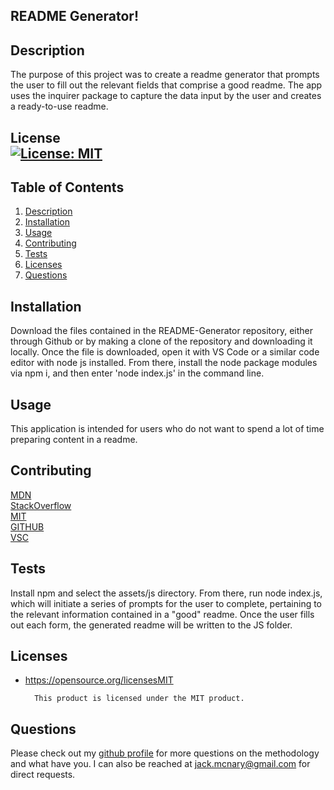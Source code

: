
## README Generator!

## Description

The purpose of this project was to create a readme generator that prompts the user to fill out the relevant fields that comprise a good readme. The app uses the inquirer package to capture the data input by the user and creates a ready-to-use readme.


## License <br />[![License: MIT](https://img.shields.io/badge/License-MIT-yellow.svg)](https://opensource.org/licenses/MIT)

## Table of Contents
1. [Description](#description)
2. [Installation](#installation)
3. [Usage](#usage)
4. [Contributing](#contributing)
5. [Tests](#tests)
6. [Licenses](#licenses)
7. [Questions](#questions)

## Installation

Download the files contained in the README-Generator repository, either through Github or by making a clone of the repository and downloading it locally. Once the file is downloaded, open it with VS Code or a similar code editor with node js installed. From there, install the node package modules via npm i, and then enter 'node index.js' in the command line.

## Usage

This application is intended for users who do not want to spend a lot of time preparing content in a readme.

## Contributing


[MDN](developer.mozilla.org/en-US/docs)<br>
[StackOverflow](https://stackoverflow.com/)<br>
[MIT](https://opensource.org/licenses/MIT)<br>
[GITHUB](https://docs.github.com/en)<br>
[VSC](https://code.visualstudio.com/)<br>

## Tests

Install npm and select the assets/js directory. From there, run node index.js, which will initiate a series of prompts for the user to complete, pertaining to the relevant information contained in a "good" readme. Once the user fills out each form, the generated readme will be written to the JS folder.

## Licenses

* https://opensource.org/licensesMIT

        This product is licensed under the MIT product.

## Questions
Please check out my [github profile](https://github.com/mcnaryj) for more questions on the methodology and what have you.
I can also be reached at jack.mcnary@gmail.com for direct requests.

